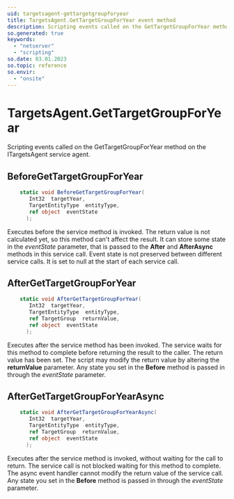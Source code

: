 ```yaml
---
uid: targetsagent-gettargetgroupforyear
title: TargetsAgent.GetTargetGroupForYear event method
description: Scripting events called on the GetTargetGroupForYear method on the TargetsAgent service agent.
so.generated: true
keywords:
  - "netserver"
  - "scripting"
so.date: 03.01.2023
so.topic: reference
so.envir:
  - "onsite"
---
```

# TargetsAgent.GetTargetGroupForYear

Scripting events called on the <see cref='M:SuperOffice.CRM.Services.ITargetsAgent.GetTargetGroupForYear'>GetTargetGroupForYear</see> method on the <see cref='ITargetsAgent'>ITargetsAgent</see>  service agent.

## BeforeGetTargetGroupForYear
```cs
    static void BeforeGetTargetGroupForYear(
       Int32  targetYear,
       TargetEntityType  entityType,
       ref object  eventState
      );
```
Executes before the service method is invoked.
The return value is not calculated yet, so this method can't affect the result.
It can store some state in the *eventState* parameter, that is passed to the **After** and **AfterAsync** methods in this service call.
Event state is not preserved between different service calls. It is set to null at the start of each service call.
## AfterGetTargetGroupForYear
```cs
    static void AfterGetTargetGroupForYear(
       Int32  targetYear,
       TargetEntityType  entityType,
       ref TargetGroup  returnValue,
       ref object  eventState
      );
```
Executes after the service method has been invoked. The service waits for this method to complete before returning the result to the caller.
The return value has been set. The script may modify the return value by altering the **returnValue** parameter.
Any state you set in the **Before** method is passed in through the *eventState* parameter.
## AfterGetTargetGroupForYearAsync
```cs
    static void AfterGetTargetGroupForYearAsync(
       Int32  targetYear,
       TargetEntityType  entityType,
       ref TargetGroup  returnValue,
       ref object  eventState
      );
```
Executes after the service method is invoked, without waiting for the call to return.
The service call is not blocked waiting for this method to complete.
The async event handler cannot modify the return value of the service call.
Any state you set in the **Before** method is passed in through the *eventState* parameter.


